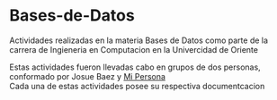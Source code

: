 # Bases-de-Datos
Actividades realizadas en la materia Bases de Datos como parte de la carrera de Ingieneria en Computacion en la Univercidad de Oriente

Estas actividades fueron llevadas cabo en grupos de dos personas, conformado por Josue Baez y [Mi Persona](https://github.com/EulisesBrazon) <br/> 
Cada una de estas actividades posee su respectiva documentcacion
